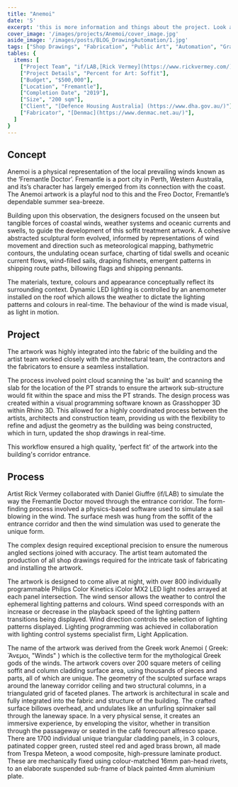 ```yaml
---
title: "Anemoi" 
date: '5'
excerpt: 'this is more information and things about the project. Look at this test, it is testing the length of the item'
cover_image: '/images/projects/Anemoi/cover_image.jpg'
aside_image: '/images/posts/BLOG_DrawingAutomation/1.jpg'
tags: ["Shop Drawings", "Fabrication", "Public Art", "Automation", "Grasshopper", "Computational Design", "Rhino 3D"]
tables: {
  items: [
    ["Project Team", "if/LAB,[Rick Vermey](https://www.rickvermey.com/)"],
    ["Project Details", "Percent for Art: Soffit"],
    ["Budget", "$500,000"],
    ["Location", "Fremantle"],
    ["Completion Date", "2019"],
    ["Size", "200 sqm"],
    ["Client", "[Defence Housing Australia] (https://www.dha.gov.au/)"],
    ["Fabricator", "[Denmac](https://www.denmac.net.au/)"],
  ]
}
---
```




## Concept

Anemoi is a physical representation of the local prevailing winds known as the ‘Fremantle Doctor’. Fremantle is a port city in Perth, Western Australia, and its’s character has largely emerged from its connection with the coast. The Anemoi artwork is a playful nod to this and the Freo Doctor, Fremantle’s dependable summer sea-breeze.

Building upon this observation, the designers focused on the unseen but tangible forces of coastal winds, weather systems and oceanic currents and swells, to guide the development of this soffit treatment artwork. A cohesive abstracted sculptural form evolved, informed by representations of wind movement and direction such as meteorological mapping, bathymetric contours, the undulating ocean surface, charting of tidal swells and oceanic current flows, wind-filled sails, draping fishnets, emergent patterns in shipping route paths, billowing flags and shipping pennants.

The materials, texture, colours and appearance conceptually reflect its surrounding context. Dynamic LED lighting is controlled by an anemometer installed on the roof which allows the weather to dictate the lighting patterns and colours in real-time. The behaviour of the wind is made visual, as light in motion.


## Project


The artwork was highly integrated into the fabric of the building and the artist team worked closely with the architectural team, the contractors and the fabricators to ensure a seamless installation.

The process involved point cloud scanning the 'as built' and scanning the slab for the location of the PT strands to ensure the artwork sub-structure would fit within the space and miss the PT strands. The design process was created within a visual programming software known as Grasshopper 3D within Rhino 3D. This allowed for a highly coordinated process between the artists, architects and construction team, providing us with the flexibility to refine and adjust the geometry as the building was being constructed, which in turn, updated the shop drawings in real-time.

This workflow ensured a high quality, 'perfect fit' of the artwork into the building's corridor entrance.



## Process

Artist Rick Vermey collaborated with Daniel Giuffre (if/LAB) to simulate the way the Fremantle Doctor moved through the entrance corridor. The form-finding process involved a physics-based software used to simulate a sail blowing in the wind. The surface mesh was hung from the soffit of the entrance corridor and then the wind simulation was used to generate the unique form.

The complex design required exceptional precision to ensure the numerous angled sections joined with accuracy. The artist team automated the production of all shop drawings required for the intricate task of fabricating and installing the artwork.

The artwork is designed to come alive at night, with over 800 individually programmable Philips Color Kinetics iColor MX2 LED light nodes arrayed at each panel intersection. The wind sensor allows the weather to control the ephemeral lighting patterns and colours. Wind speed corresponds with an increase or decrease in the playback speed of the lighting pattern transitions being displayed. Wind direction controls the selection of lighting patterns displayed. Lighting programming was achieved in collaboration with lighting control systems specialist firm, Light Application.

The name of the artwork was derived from the Greek work Anemoi ( Greek: Ἄνεμοι, "Winds" ) which is the collective term for the mythological Greek gods of the winds. The artwork covers over 200 square meters of ceiling soffit and column cladding surface area, using thousands of pieces and parts, all of which are unique. The geometry of the sculpted surface wraps around the laneway corridor ceiling and two structural columns, in a triangulated grid of faceted planes. The artwork is architectural in scale and fully integrated into the fabric and structure of the building. The crafted surface billows overhead, and undulates like an unfurling spinnaker sail through the laneway space. In a very physical sense, it creates an immersive experience, by enveloping the visitor, whether in transition through the passageway or seated in the café forecourt alfresco space. There are 1700 individual unique triangular cladding panels, in 3 colours, patinated copper green, rusted steel red and aged brass brown, all made from Trespa Meteon, a wood composite, high-pressure laminate product. These are mechanically fixed using colour-matched 16mm pan-head rivets, to an elaborate suspended sub-frame of black painted 4mm aluminium plate.